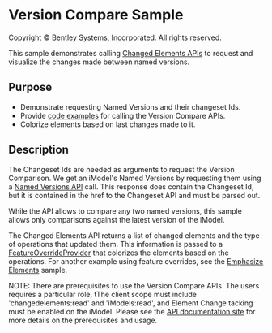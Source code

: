 # Version Compare Sample

Copyright © Bentley Systems, Incorporated. All rights reserved.

This sample demonstrates calling [Changed Elements APIs](https://developer.bentley.com/api-groups/project-delivery/apis/changed-elements/operations/get-comparison/) to request and visualize the changes made between named versions.

## Purpose

- Demonstrate requesting Named Versions and their changeset Ids.
- Provide [code examples](./VersionCompareWebApi.ts) for calling the Version Compare APIs.
- Colorize elements based on last changes made to it.

## Description

The Changeset Ids are needed as arguments to request the Version Comparison.  We get an iModel's Named Versions by requesting them using a [Named Versions API](https://developer.bentley.com/api-groups/data-management/apis/imodels/operations/get-imodel-named-versions/) call.  This response does contain the Changeset Id, but it is contained in the href to the Changeset API and must be parsed out.

While the API allows to compare any two named versions, this sample allows only comparisons against the latest version of the iModel.

The Changed Elements API returns a list of changed elements and the type of operations that updated them.  This information is passed to a [FeatureOverrideProvider](https://www.itwinjs.org/reference/imodeljs-frontend/views/featureoverrideprovider/) that colorizes the elements based on the operations.  For another example using feature overrides, see the [Emphasize Elements](../emphasize-elements-sample/readme.md) sample.

NOTE: There are prerequisites to use the Version Compare APIs.  The users requires a particular role, tThe client scope must include 'changedelements:read' and 'iModels:read', and Element Change tacking must be enabled on the iModel.  Please see the [API documentation site](https://developer.bentley.com/api-groups/project-delivery/apis/changed-elements/operations/get-comparison/) for more details on the prerequisites and usage.
